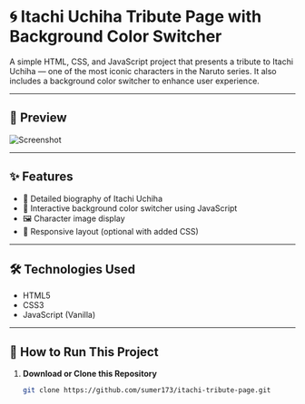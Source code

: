 # 🌀 Itachi Uchiha Tribute Page with Background Color Switcher

A simple HTML, CSS, and JavaScript project that presents a tribute to Itachi Uchiha — one of the most iconic characters in the Naruto series. It also includes a background color switcher to enhance user experience.

---

## 📸 Preview

![Screenshot](screenshot.png)

---

## ✨ Features

- 💬 Detailed biography of Itachi Uchiha
- 🎨 Interactive background color switcher using JavaScript
- 🖼️ Character image display
- 📱 Responsive layout (optional with added CSS)

---

## 🛠️ Technologies Used

- HTML5
- CSS3
- JavaScript (Vanilla)

---

## 🚀 How to Run This Project

1. **Download or Clone this Repository**
   ```bash
   git clone https://github.com/sumer173/itachi-tribute-page.git
